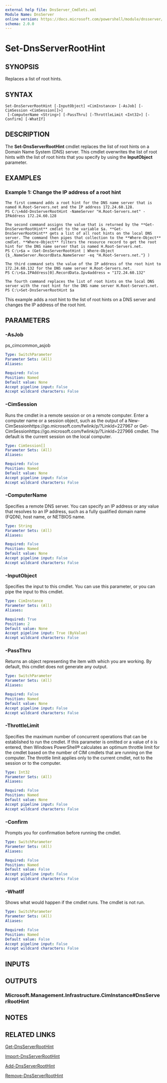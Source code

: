 ```yaml
---
external help file: DnsServer_Cmdlets.xml
Module Name: DnsServer
online version: https://docs.microsoft.com/powershell/module/dnsserver/set-dnsserverroothint?view=windowsserver2012-ps&wt.mc_id=ps-gethelp
schema: 2.0.0
---
```


# Set-DnsServerRootHint

## SYNOPSIS
Replaces a list of root hints.

## SYNTAX

```
Set-DnsServerRootHint [-InputObject] <CimInstance> [-AsJob] [-CimSession <CimSession[]>]
 [-ComputerName <String>] [-PassThru] [-ThrottleLimit <Int32>] [-Confirm] [-WhatIf]
```

## DESCRIPTION
The **Set-DnsServerRootHint** cmdlet replaces the list of root hints on a Domain Name System (DNS) server.
This cmdlet overwrites the list of root hints with the list of root hints that you specify by using the **InputObject** parameter.

## EXAMPLES

### Example 1: Change the IP address of a root hint
```
The first command adds a root hint for the DNS name server that is named H.Root-Servers.net and the IP address 172.24.60.128.
PS C:\>Add-DnsServerRootHint -NameServer "H.Root-Servers.net" -IPAddress 172.24.60.128

The second command assigns the value that is returned by the **Get-DnsServerRootHint** cmdlet to the variable $a. **Get-DnsServerRootHint** gets a list of all root hints on the local DNS server. The command then pipes that collection to the **Where-Object** cmdlet. **Where-Object** filters the resource record to get the root hint for the DNS name server that is named H.Root-Servers.net.
PS C:\>$a = (Get-DnsServerRootHint | Where-Object {$_.NameServer.RecordData.NameServer -eq "H.Root-Servers.net."} )

The third command sets the value of the IP address of the root hint to 172.24.60.132 for the DNS name server H.Root-Servers.net.
PS C:\>$a.IPAddress[0].RecordData.Ipv4address = "172.24.60.132"

The fourth command replaces the list of root hints on the local DNS server with the root hint for the DNS name server H.Root-Servers.net.
PS C:\>Set-DnsServerRootHint $a
```

This example adds a root hint to the list of root hints on a DNS server and changes the IP address of the root hint.

## PARAMETERS

### -AsJob
ps_cimcommon_asjob

```yaml
Type: SwitchParameter
Parameter Sets: (All)
Aliases: 

Required: False
Position: Named
Default value: None
Accept pipeline input: False
Accept wildcard characters: False
```

### -CimSession
Runs the cmdlet in a remote session or on a remote computer.
Enter a computer name or a session object, such as the output of a New-CimSessionhttps://go.microsoft.com/fwlink/p/?LinkId=227967 or Get-CimSessionhttps://go.microsoft.com/fwlink/p/?LinkId=227966 cmdlet.
The default is the current session on the local computer.

```yaml
Type: CimSession[]
Parameter Sets: (All)
Aliases: 

Required: False
Position: Named
Default value: None
Accept pipeline input: False
Accept wildcard characters: False
```

### -ComputerName
Specifies a remote DNS server.
You can specify an IP address or any value that resolves to an IP address, such as a fully qualified domain name (FQDN), host name, or NETBIOS name.

```yaml
Type: String
Parameter Sets: (All)
Aliases: 

Required: False
Position: Named
Default value: None
Accept pipeline input: False
Accept wildcard characters: False
```

### -InputObject
Specifies the input to this cmdlet.
You can use this parameter, or you can pipe the input to this cmdlet.

```yaml
Type: CimInstance
Parameter Sets: (All)
Aliases: 

Required: True
Position: 2
Default value: None
Accept pipeline input: True (ByValue)
Accept wildcard characters: False
```

### -PassThru
Returns an object representing the item with which you are working.
By default, this cmdlet does not generate any output.

```yaml
Type: SwitchParameter
Parameter Sets: (All)
Aliases: 

Required: False
Position: Named
Default value: None
Accept pipeline input: False
Accept wildcard characters: False
```

### -ThrottleLimit
Specifies the maximum number of concurrent operations that can be established to run the cmdlet.
If this parameter is omitted or a value of `0` is entered, then Windows PowerShell® calculates an optimum throttle limit for the cmdlet based on the number of CIM cmdlets that are running on the computer.
The throttle limit applies only to the current cmdlet, not to the session or to the computer.

```yaml
Type: Int32
Parameter Sets: (All)
Aliases: 

Required: False
Position: Named
Default value: None
Accept pipeline input: False
Accept wildcard characters: False
```

### -Confirm
Prompts you for confirmation before running the cmdlet.

```yaml
Type: SwitchParameter
Parameter Sets: (All)
Aliases: 

Required: False
Position: Named
Default value: False
Accept pipeline input: False
Accept wildcard characters: False
```

### -WhatIf
Shows what would happen if the cmdlet runs.
The cmdlet is not run.

```yaml
Type: SwitchParameter
Parameter Sets: (All)
Aliases: 

Required: False
Position: Named
Default value: False
Accept pipeline input: False
Accept wildcard characters: False
```

## INPUTS

## OUTPUTS

### Microsoft.Management.Infrastructure.CimInstance#DnsServerRootHint

## NOTES

## RELATED LINKS

[Get-DnsServerRootHint](./Get-DnsServerRootHint.md)

[Import-DnsServerRootHint](./Import-DnsServerRootHint.md)

[Add-DnsServerRootHint](./Add-DnsServerRootHint.md)

[Remove-DnsServerRootHint](./Remove-DnsServerRootHint.md)

